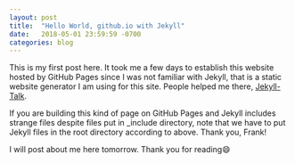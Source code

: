 ```yaml
---
layout: post
title:  "Hello World, github.io with Jekyll"
date:   2018-05-01 23:59:59 -0700
categories: blog
---
```

This is my first post here.
It took me a few days to establish this website hosted by GitHub Pages since I was not familiar with Jekyll, that is a static website generator I am using for this site.
People helped me there, [Jekyll-Talk][jekyll-talk].

If you are building this kind of page on GitHub Pages and Jekyll includes strange files despite files put in _include directory, note that we have to put Jekyll files in the root directory according to above.
Thank you, Frank!

I will post about me here tomorrow.
Thank you for reading😄

[jekyll-talk]: http://talk.jekyllrb.com/t/github-pages-show-my-page-differently-from-my-localhost-maybe-because-of-include/1752/5